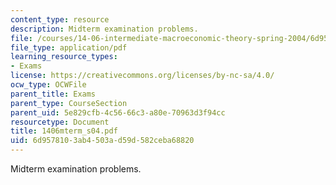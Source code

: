 ```yaml
---
content_type: resource
description: Midterm examination problems.
file: /courses/14-06-intermediate-macroeconomic-theory-spring-2004/6d9578103ab4503ad59d582ceba68820_1406mterm_s04.pdf
file_type: application/pdf
learning_resource_types:
- Exams
license: https://creativecommons.org/licenses/by-nc-sa/4.0/
ocw_type: OCWFile
parent_title: Exams
parent_type: CourseSection
parent_uid: 5e829cfb-4c56-66c3-a80e-70963d3f94cc
resourcetype: Document
title: 1406mterm_s04.pdf
uid: 6d957810-3ab4-503a-d59d-582ceba68820
---
```

Midterm examination problems.